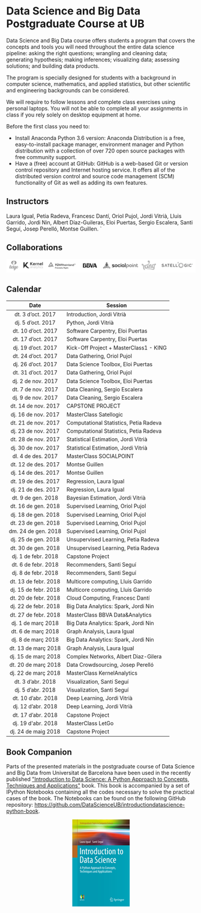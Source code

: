 # Data Science and Big Data Postgraduate Course at UB

Data Science and Big Data
course offers students a program that covers the concepts and tools you will need throughout the entire data science pipeline: asking the right questions; wrangling and cleaning data; generating hypothesis; making inferences; visualizing data; assessing solutions; and building data products.

The program is specially designed for students with a background in computer science, mathematics, and applied statistics, but other scientific and engineering backgrounds can be considered.

We will require to follow lessons and complete class exercises using personal laptops. You will not be able to complete all your assignments in class if you rely solely on desktop equipment at home.

Before the first class you need to:

+ Install Anaconda Python 3.6 version: Anaconda Distribution is a free, easy-to-install package manager, environment manager and Python distribution with a collection of over 720 open source packages with free community support.
+ Have a (free) account at GitHub: GitHub is a web-based Git or version control repository and Internet hosting service. It offers all of the distributed version control and source code management (SCM) functionality of Git as well as adding its own features.

## Instructors

Laura Igual, Petia Radeva, Francesc Dantí, Oriol Pujol, Jordi Vitrià, Lluis Garrido,
Jordi Nin, Albert Díaz-Guileras, Eloi Puertas, Sergio Escalera, Santi Seguí, Josep Perelló, Montse Guillen.
`
## Collaborations

<p align="center"> 
<img src="images/collab.png">
</p>

## Calendar

| Date        | Session           | 
| :-------------: | ------------- | 
| dt. 3 d’oct. 2017      | Introduction, Jordi Vitrià |  
| dj. 5 d’oct. 2017	| Python, Jordi Vitrià | 
| dt. 10 d’oct. 2017	| Software Carpentry, Eloi Puertas |
| dt. 17 d’oct. 2017	| Software Carpentry, Eloi Puertas |
| dj. 19 d’oct. 2017	| Kick-Off Project + MasterClass1 - KING  |
| dt. 24 d’oct. 2017	| Data Gathering, Oriol Pujol |
| dj. 26 d’oct. 2017	| Data Science Toolbox, Eloi Puertas |
| dt. 31 d’oct. 2017	| Data Gathering, Oriol Pujol |
| dj. 2 de nov. 2017	| Data Science Toolbox, Eloi Puertas |
| dt. 7 de nov. 2017	| Data Cleaning, Sergio Escalera |
| dj. 9 de nov. 2017	| Data Cleaning, Sergio Escalera |
| dt. 14 de nov. 2017	| CAPSTONE PROJECT  |
| dj. 16 de nov. 2017	| MasterClass Satellogic  |
| dt. 21 de nov. 2017	| Computational Statistics, Petia Radeva |
| dj. 23 de nov. 2017	| Computational Statistics, Petia Radeva |
| dt. 28 de nov. 2017	| Statistical Estimation, Jordi Vitrià |
| dj. 30 de nov. 2017	| Statistical Estimation, Jordi Vitrià |
| dl.  4 de des. 2017	| MasterClass SOCIALPOINT  |
| dt. 12 de des. 2017	| Montse Guillen |
| dj. 14 de des. 2017	| Montse Guillen |
| dt. 19 de des. 2017	| Regression, Laura Igual |
| dj. 21 de des. 2017	| Regression, Laura Igual |
| dt.  9 de gen. 2018	| Bayesian Estimation, Jordi Vitrià |
| dt. 16 de gen. 2018	| Supervised Learning, Oriol Pujol |
| dj. 18 de gen. 2018	| Supervised Learning, Oriol Pujol |
| dt. 23 de gen. 2018	| Supervised Learning, Oriol Pujol |
| dm. 24 de gen. 2018	| Supervised Learning, Oriol Pujol |
| dj. 25 de gen. 2018	| Unsupervised Learning, Petia Radeva |
| dt. 30 de gen. 2018	| Unsupervised Learning, Petia Radeva |
| dj. 1 de febr. 2018	| Capstone Project  |
| dt. 6 de febr. 2018	| Recommenders, Santi Seguí |
| dj. 8 de febr. 2018	| Recommenders, Santi Seguí |
| dt. 13 de febr. 2018	| Multicore computing, Lluis Garrido |
| dj. 15 de febr. 2018	| Multicore computing, Lluis Garrido |
| dt. 20 de febr. 2018	| Cloud Computing, Francesc Dantí |
| dj. 22 de febr. 2018	| Big Data Analytics: Spark, Jordi Nin |
| dt. 27 de febr. 2018	| MasterClass BBVA Data&Analytics  |
| dj. 1 de març 2018	| Big Data Analytics: Spark, Jordi Nin |
| dt. 6 de març 2018	| Graph Analysis, Laura Igual |
| dj. 8 de març 2018	| Big Data Analytics: Spark, Jordi Nin |
| dt. 13 de març 2018	| Graph Analysis, Laura Igual |
| dj. 15 de març 2018	| Complex Networks, Albert Diaz-Gilera |
| dt. 20 de març 2018	| Data Crowdsourcing, Josep Perelló |
| dj. 22 de març 2018	|  MasterClass KernelAnalytics  |
| dt. 3 d’abr. 2018	| Visualization, Santi Seguí |
| dj. 5 d’abr. 2018	| Visualization, Santi Seguí |
| dt. 10 d’abr. 2018	| Deep Learning, Jordi Vitrià |
| dj. 12 d’abr. 2018	| Deep Learning, Jordi Vitrià |
| dt. 17 d’abr. 2018	| Capstone Project | 
| dj. 19 d'abr. 2018	|  MasterClass LetGo  |
| dj. 24 de maig 2018	| Capstone Project  |


## Book Companion

Parts of the presented materials in the postgraduate course of Data Science and Big Data from Universitat de Barcelona have been used in the recently published ["Introduction to Data Science: A Python Approach to Concepts, Techniques and Applications"](http://www.springer.com/gp/book/9783319500164) book. This book is accompanied by a set of IPython Notebooks containing all the codes necessary to solve the practical cases of the book. The Notebooks can be found on the following GitHub repository: https://github.com/DataScienceUB/introductiondatascience-python-book. 

<p align="center"> 
<img src="images/llibre.jpg">
</p>

